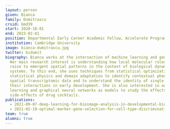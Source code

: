 ```yaml
---
layout: person
given: Bianca
family: Dumitrascu
crsid: bmd39
start: 2020-10-01
end: 2023-02-01
position: Departmental Early Career Academic Fellow, Accelerate Programme
institution: Cambridge University
image: bianca-dumitrascu.jpg
twitter: bidumit
biography: Bianca works at the intersection of machine learning and genetics.
  Her main research interest is understanding how local molecular rules give
  raise to emergent spatial patterns in the context of biological dynamical
  systems. To this end, she uses techniques from statistical optimization,
  statistical physics and domain adaptation to identify contextual phenotypes in
  spatial transcriptomic data and to understand the identity of single cells and
  their interactions in early development. She is also interested in active
  learning and graphical neural networks as models to study the effects and
  side-effects of drug cocktails.
publications:
  - 2021-09-07-deep-learning-for-bioimage-analysis-in-developmental-biology
  - 2021-02-19-optimal-marker-gene-selection-for-cell-type-discrimination-in-single-cell-analyses
team: true
alumni: true
---
```

